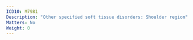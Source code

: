 ```yaml
---
ICD10: M7981
Description: "Other specified soft tissue disorders: Shoulder region"
Matters: No
Weight: 0
---
```

